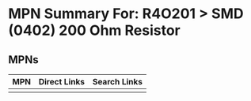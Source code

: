 



# MPN Summary For: R4O201 > SMD (0402) 200 Ohm Resistor

## MPNs
  

|MPN|Direct Links|Search Links|
| :--- | :--- | :--- |
||||
